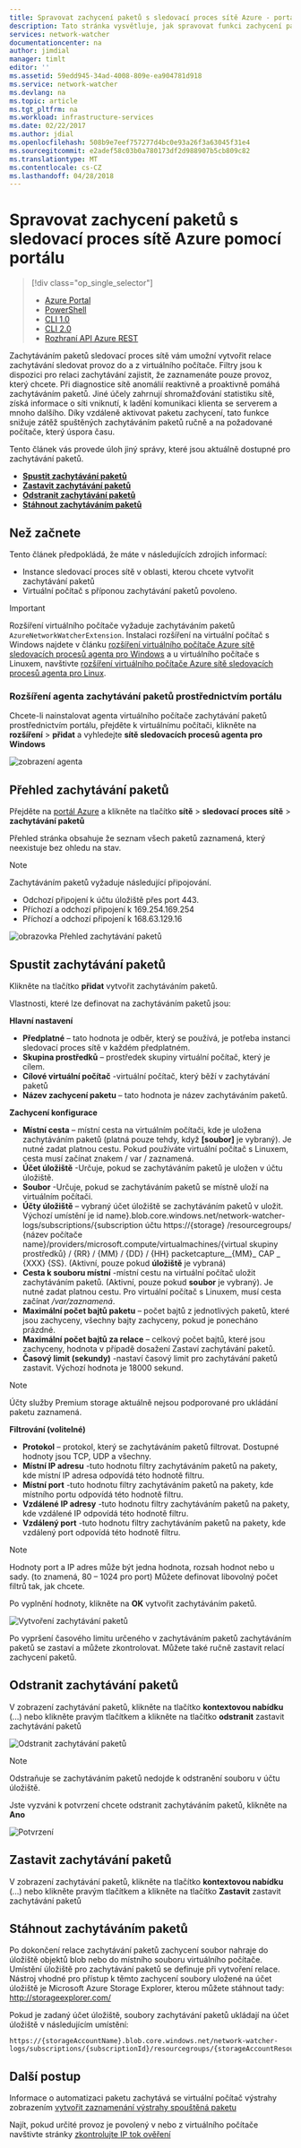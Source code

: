```yaml
---
title: Spravovat zachycení paketů s sledovací proces sítě Azure - portálu Azure | Microsoft Docs
description: Tato stránka vysvětluje, jak spravovat funkci zachycení paketu sledovací proces sítě pomocí portálu Azure
services: network-watcher
documentationcenter: na
author: jimdial
manager: timlt
editor: ''
ms.assetid: 59edd945-34ad-4008-809e-ea904781d918
ms.service: network-watcher
ms.devlang: na
ms.topic: article
ms.tgt_pltfrm: na
ms.workload: infrastructure-services
ms.date: 02/22/2017
ms.author: jdial
ms.openlocfilehash: 508b9e7eef757277d4bc0e93a26f3a63045f31e4
ms.sourcegitcommit: e2adef58c03b0a780173df2d988907b5cb809c82
ms.translationtype: MT
ms.contentlocale: cs-CZ
ms.lasthandoff: 04/28/2018
---
```

# <a name="manage-packet-captures-with-azure-network-watcher-using-the-portal"></a>Spravovat zachycení paketů s sledovací proces sítě Azure pomocí portálu

> [!div class="op_single_selector"]
> - [Azure Portal](network-watcher-packet-capture-manage-portal.md)
> - [PowerShell](network-watcher-packet-capture-manage-powershell.md)
> - [CLI 1.0](network-watcher-packet-capture-manage-cli-nodejs.md)
> - [CLI 2.0](network-watcher-packet-capture-manage-cli.md)
> - [Rozhraní API Azure REST](network-watcher-packet-capture-manage-rest.md)

Zachytáváním paketů sledovací proces sítě vám umožní vytvořit relace zachytávání sledovat provoz do a z virtuálního počítače. Filtry jsou k dispozici pro relaci zachytávání zajistit, že zaznamenáte pouze provoz, který chcete. Při diagnostice sítě anomálií reaktivně a proaktivně pomáhá zachytáváním paketů. Jiné účely zahrnují shromažďování statistiku sítě, získá informace o síti vniknutí, k ladění komunikaci klienta se serverem a mnoho dalšího. Díky vzdáleně aktivovat paketu zachycení, tato funkce snižuje zátěž spuštěných zachytáváním paketů ručně a na požadované počítače, který úspora času.

Tento článek vás provede úloh jiný správy, které jsou aktuálně dostupné pro zachytávání paketů.

- [**Spustit zachytávání paketů**](#start-a-packet-capture)
- [**Zastavit zachytávání paketů**](#stop-a-packet-capture)
- [**Odstranit zachytávání paketů**](#delete-a-packet-capture)
- [**Stáhnout zachytáváním paketů**](#download-a-packet-capture)

## <a name="before-you-begin"></a>Než začnete

Tento článek předpokládá, že máte v následujících zdrojích informací:

- Instance sledovací proces sítě v oblasti, kterou chcete vytvořit zachytávání paketů
- Virtuální počítač s příponou zachytávání paketů povoleno.

> [!IMPORTANT]
> Rozšíření virtuálního počítače vyžaduje zachytáváním paketů `AzureNetworkWatcherExtension`. Instalaci rozšíření na virtuální počítač s Windows najdete v článku [rozšíření virtuálního počítače Azure sítě sledovacích procesů agenta pro Windows](../virtual-machines/windows/extensions-nwa.md) a u virtuálního počítače s Linuxem, navštivte [rozšíření virtuálního počítače Azure sítě sledovacích procesů agenta pro Linux](../virtual-machines/linux/extensions-nwa.md).

### <a name="packet-capture-agent-extension-through-the-portal"></a>Rozšíření agenta zachytávání paketů prostřednictvím portálu

Chcete-li nainstalovat agenta virtuálního počítače zachytávání paketů prostřednictvím portálu, přejděte k virtuálnímu počítači, klikněte na **rozšíření** > **přidat** a vyhledejte **sítě sledovacích procesů agenta pro Windows**

![zobrazení agenta][agent]

## <a name="packet-capture-overview"></a>Přehled zachytávání paketů

Přejděte na [portál Azure](https://portal.azure.com) a klikněte na tlačítko **sítě** > **sledovací proces sítě** > **zachytávání paketů**

Přehled stránka obsahuje že seznam všech paketů zaznamená, který neexistuje bez ohledu na stav.

> [!NOTE]
> Zachytáváním paketů vyžaduje následující připojování.
> * Odchozí připojení k účtu úložiště přes port 443.
> * Příchozí a odchozí připojení k 169.254.169.254
> * Příchozí a odchozí připojení k 168.63.129.16

![obrazovka Přehled zachytávání paketů][1]

## <a name="start-a-packet-capture"></a>Spustit zachytávání paketů

Klikněte na tlačítko **přidat** vytvořit zachytáváním paketů.

Vlastnosti, které lze definovat na zachytáváním paketů jsou:

**Hlavní nastavení**

- **Předplatné** – tato hodnota je odběr, který se používá, je potřeba instanci sledovací proces sítě v každém předplatném.
- **Skupina prostředků** – prostředek skupiny virtuální počítač, který je cílem.
- **Cílové virtuální počítač** -virtuální počítač, který běží v zachytávání paketů
- **Název zachycení paketu** – tato hodnota je název zachytáváním paketů.

**Zachycení konfigurace**

- **Místní cesta** – místní cesta na virtuálním počítači, kde je uložena zachytáváním paketů (platná pouze tehdy, když **[soubor]** je vybraný). Je nutné zadat platnou cestu. Pokud používáte virtuální počítač s Linuxem, cesta musí začínat znakem / var / zaznamená.
- **Účet úložiště** -Určuje, pokud se zachytáváním paketů je uložen v účtu úložiště.
- **Soubor** -Určuje, pokud se zachytáváním paketů se místně uloží na virtuálním počítači.
- **Účty úložiště** – vybraný účet úložiště se zachytáváním paketů v uložit. Výchozí umístění je id name}.blob.core.windows.net/network-watcher-logs/subscriptions/{subscription účtu https://{storage} /resourcegroups/ {název počítače name}/providers/microsoft.compute/virtualmachines/{virtual skupiny prostředků} / {RR} / {MM} / {DD} / {HH} packetcapture__{MM}_ CAP _ {XXX} {SS}. (Aktivní, pouze pokud **úložiště** je vybraná)
- **Cesta k souboru místní** -místní cestu na virtuální počítač uložit zachytáváním paketů. (Aktivní, pouze pokud **soubor** je vybraný). Je nutné zadat platnou cestu. Pro virtuální počítač s Linuxem, musí cesta začínat */var/zaznamená*.
- **Maximální počet bajtů paketu** – počet bajtů z jednotlivých paketů, které jsou zachyceny, všechny bajty zachyceny, pokud je ponecháno prázdné.
- **Maximální počet bajtů za relace** – celkový počet bajtů, které jsou zachyceny, hodnota v případě dosažení Zastaví zachytávání paketů.
- **Časový limit (sekundy)** -nastaví časový limit pro zachytávání paketů zastavit. Výchozí hodnota je 18000 sekund.

> [!NOTE]
> Účty služby Premium storage aktuálně nejsou podporované pro ukládání paketu zaznamená.

**Filtrování (volitelné)**

- **Protokol** – protokol, který se zachytáváním paketů filtrovat. Dostupné hodnoty jsou TCP, UDP a všechny.
- **Místní IP adresu** -tuto hodnotu filtry zachytáváním paketů na pakety, kde místní IP adresa odpovídá této hodnotě filtru.
- **Místní port** -tuto hodnotu filtry zachytáváním paketů na pakety, kde místního portu odpovídá této hodnotě filtru.
- **Vzdálené IP adresy** -tuto hodnotu filtry zachytáváním paketů na pakety, kde vzdálené IP odpovídá této hodnotě filtru.
- **Vzdálený port** -tuto hodnotu filtry zachytáváním paketů na pakety, kde vzdálený port odpovídá této hodnotě filtru.

> [!NOTE]
> Hodnoty port a IP adres může být jedna hodnota, rozsah hodnot nebo u sady. (to znamená, 80 – 1024 pro port) Můžete definovat libovolný počet filtrů tak, jak chcete.

Po vyplnění hodnoty, klikněte na **OK** vytvořit zachytáváním paketů.

![Vytvoření zachytávání paketů][2]

Po vypršení časového limitu určeného v zachytáváním paketů zachytáváním paketů se zastaví a můžete zkontrolovat. Můžete také ručně zastavit relací zachycení paketů.

## <a name="delete-a-packet-capture"></a>Odstranit zachytávání paketů

V zobrazení zachytávání paketů, klikněte na tlačítko **kontextovou nabídku** (...) nebo klikněte pravým tlačítkem a klikněte na tlačítko **odstranit** zastavit zachytávání paketů

![Odstranit zachytávání paketů][3]

> [!NOTE]
> Odstraňuje se zachytáváním paketů nedojde k odstranění souboru v účtu úložiště.

Jste vyzváni k potvrzení chcete odstranit zachytáváním paketů, klikněte na **Ano**

![Potvrzení][4]

## <a name="stop-a-packet-capture"></a>Zastavit zachytávání paketů

V zobrazení zachytávání paketů, klikněte na tlačítko **kontextovou nabídku** (...) nebo klikněte pravým tlačítkem a klikněte na tlačítko **Zastavit** zastavit zachytávání paketů

## <a name="download-a-packet-capture"></a>Stáhnout zachytáváním paketů

Po dokončení relace zachytávání paketů zachycení soubor nahraje do úložiště objektů blob nebo do místního souboru virtuálního počítače. Umístění úložiště pro zachytávání paketů se definuje při vytvoření relace. Nástroj vhodné pro přístup k těmto zachycení soubory uložené na účet úložiště je Microsoft Azure Storage Explorer, kterou můžete stáhnout tady:  http://storageexplorer.com/

Pokud je zadaný účet úložiště, soubory zachytávání paketů ukládají na účet úložiště v následujícím umístění:
```
https://{storageAccountName}.blob.core.windows.net/network-watcher-logs/subscriptions/{subscriptionId}/resourcegroups/{storageAccountResourceGroup}/providers/microsoft.compute/virtualmachines/{VMName}/{year}/{month}/{day}/packetCapture_{creationTime}.cap
```

## <a name="next-steps"></a>Další postup

Informace o automatizaci paketu zachytává se virtuální počítač výstrahy zobrazením [vytvořit zaznamenání výstrahy spouštěná paketu](network-watcher-alert-triggered-packet-capture.md)

Najít, pokud určité provoz je povolený v nebo z virtuálního počítače navštivte stránky [zkontrolujte IP tok ověření](diagnose-vm-network-traffic-filtering-problem.md)

<!-- Image references -->
[1]: ./media/network-watcher-packet-capture-manage-portal/figure1.png
[2]: ./media/network-watcher-packet-capture-manage-portal/figure2.png
[3]: ./media/network-watcher-packet-capture-manage-portal/figure3.png
[4]: ./media/network-watcher-packet-capture-manage-portal/figure4.png
[agent]: ./media/network-watcher-packet-capture-manage-portal/agent.png













